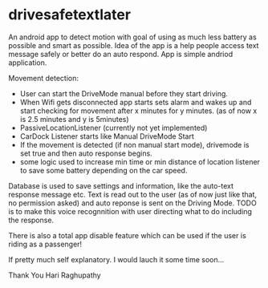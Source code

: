 drivesafetextlater
==================

An android app to detect motion with goal of using as much less battery as possible and smart as possible.
Idea of the app is a help people access text message safely or better do an auto respond. 
App is simple andriod application.

Movement detection:
- User can start the DriveMode manual before they start driving.
- When Wifi gets disconnected app starts sets alarm and wakes up and start checking for movement after x minutes for y minutes.
   (as of now x is 2.5 minutes and y is 5minutes)
- PassiveLocationListener (currently not yet implemented)
- CarDock Listener starts like Manual DriveMode Start
- If the movement is detected (if non manual start mode), drivemode is set true and then auto response begins.
- some logic used to increase min time or min distance of location listener to save some battery depending on the car speed.



Database is used to save settings and information, like the auto-text response message etc. Text is read out to the
user (as of now just like that, no permission asked) and auto reponse is sent on the Driving Mode.
TODO is to make this voice recognnition with user directing what to do including the response.

There is also a total app disable feature which can be used if the user is riding as a passenger!

If pretty much self explanatory. I would lauch it some time soon...


Thank You
Hari Raghupathy
